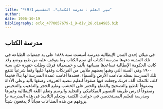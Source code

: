 ```yaml
---
title: "*سير العلم : مدرسة الكتاب*. المقتبس 1(9)"
author: 
date: 1906-10-19
bibliography: oclc_4770057679-i_9-div_26.d1e4985.bib
---
```




##  مدرسة الكتاب 


 في ميلان  إحدى  المدن الإيطالية مدرسة أسست سنة  ١٨٨٨  على يد جمعيات الطباعة في تلك المدينة دعوها مدرسة الكتاب أي صنع الكتاب وما يتوقف عليه من طبع ووضع وقد كانت الحكومة الإيطالية تساعدها مسانهة بألف و  خمسمائة  فرنك وظلت حقيرة حتى سنة  ١٩٠٠  وهي السنة التي وهبها بعضهم ملايين من الفرنكات وقفها عليها وقفاً شرعياً تنتفع تلك المدرسة بمغله مادامت الأرض والسماء. فعندها أقامت عمدة المدرسة لها بناءً فخيماً كلف  ثلاثمائة  ألف  فرنك وجعلت فيها صفوفاً لتعليم تنضيد الحروف وصفها باليد وعلى الأداة وصفوفاً للطبع والتصحيح والقطع والحفر على الخشب وطبع الحجر والتذهيب والتنحيس وصفوفاً لدرس طريقة التصوير الميكانيكي والتجليد والرسم وتعلم اللغة الإيطالية وغيرها ومدرسة لتعليم المستخدمين في حوانيت الكتبية. ويتعلم التلاميذ في هذه المدرسة ما يروقهم من هذه الصناعات مجاناً لا يدفعون شيئاً. 
